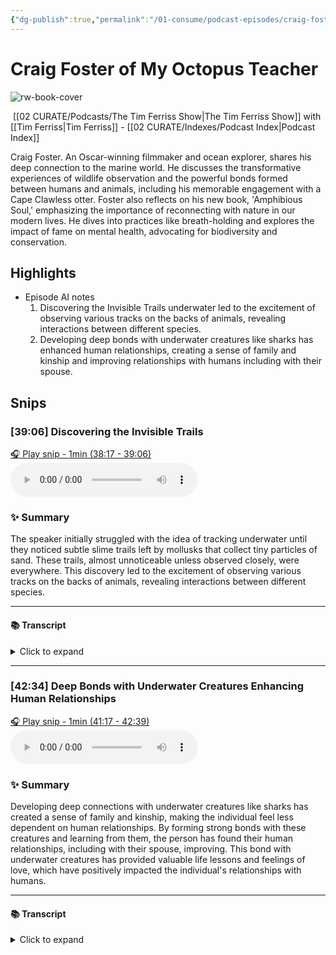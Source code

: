 ```yaml
---
{"dg-publish":true,"permalink":"/01-consume/podcast-episodes/craig-foster-of-my-octopus-teacher/","title":"Craig Foster of My Octopus Teacher","tags":["podcasts"]}
---
```


# Craig Foster of My Octopus Teacher

![rw-book-cover](https://wsrv.nl/?url=https%3A%2F%2Fcontent.production.cdn.art19.com%2Fimages%2F69%2F10%2F10%2Ffb%2F691010fb-625e-4abe-993c-a57228b28dbe%2F91cb53ae0d5dbb379b9dffecf0a772593891d0d09bbe6d90ee746edbdb79e3ec75584f2ceb8260e9f675a90c05419b9b99842a76905b686f0f51c1a9d3e227ab.jpeg&w=300&h=300)

 [[02 CURATE/Podcasts/The Tim Ferriss Show\|The Tim Ferriss Show]] with [[Tim Ferriss\|Tim Ferriss]]  - [[02 CURATE/Indexes/Podcast Index\|Podcast Index]]

Craig Foster. An Oscar-winning filmmaker and ocean explorer, shares his deep connection to the marine world. He discusses the transformative experiences of wildlife observation and the powerful bonds formed between humans and animals, including his memorable engagement with a Cape Clawless otter. Foster also reflects on his new book, 'Amphibious Soul,' emphasizing the importance of reconnecting with nature in our modern lives. He dives into practices like breath-holding and explores the impact of fame on mental health, advocating for biodiversity and conservation.

## Highlights
- Episode AI notes
  1. Discovering the Invisible Trails underwater led to the excitement of observing various tracks on the backs of animals, revealing interactions between different species.
  2. Developing deep bonds with underwater creatures like sharks has enhanced human relationships, creating a sense of family and kinship and improving relationships with humans including with their spouse. 

## Snips


### [39:06] Discovering the Invisible Trails


[🎧 Play snip - 1min️ (38:17 - 39:06)](https://share.snipd.com/snip/7a49f0c2-9b32-4ff9-8c02-2201f9c1f48d)
<audio controls> <source src="https://rss.art19.com/episodes/bf18085d-ba1b-4993-be4f-237a31a0cea0.mp3?rss_browser=BAhJIgpTbmlwZAY6BkVU--7de01baece82063bda1cca2dc0d698735fdbe34a#t=38:17,39:06"> </audio>




### ✨ Summary
The speaker initially struggled with the idea of tracking underwater until they noticed subtle slime trails left by mollusks that collect tiny particles of sand. These trails, almost unnoticeable unless observed closely, were everywhere. This discovery led to the excitement of observing various tracks on the backs of animals, revealing interactions between different species.


---




#### 📚 Transcript
<details>
<summary>Click to expand</summary>
<blockquote><b>Craig Foster</b><br/><br/>At first, I struggled for several years. I had this idea. I got incredibly inspired by the son in the Kalahari, and I thought, could I ever track underwater? And it just seemed impossible because a track gets put there, and then the next swell washes it away. So there's nothing there. And then I started to notice the slime trails. So a lot of the mollusks leave very subtle slime trails and those collect tiny particles of sand. And if you're not looking very carefully, you'll never notice those, but they're actually everywhere. It's like, oh, gosh, you know. So that was the first track I saw and was very excited. And then I started seeing all these tracks on the backs of animals like that ray that I told you about. So the mollusks are interacting with that ray and I could tell how long</blockquote>
</details>



---


### [42:34] Deep Bonds with Underwater Creatures Enhancing Human Relationships


[🎧 Play snip - 1min️ (41:17 - 42:39)](https://share.snipd.com/snip/86cf9abd-7be8-49e3-813d-61abed0dc831)
<audio controls> <source src="https://rss.art19.com/episodes/bf18085d-ba1b-4993-be4f-237a31a0cea0.mp3?rss_browser=BAhJIgpTbmlwZAY6BkVU--7de01baece82063bda1cca2dc0d698735fdbe34a#t=41:17,42:39"> </audio>




### ✨ Summary
Developing deep connections with underwater creatures like sharks has created a sense of family and kinship, making the individual feel less dependent on human relationships. By forming strong bonds with these creatures and learning from them, the person has found their human relationships, including with their spouse, improving. This bond with underwater creatures has provided valuable life lessons and feelings of love, which have positively impacted the individual's relationships with humans.


---




#### 📚 Transcript
<details>
<summary>Click to expand</summary>
<blockquote><b>Craig Foster</b><br/><br/>Gill shark or a great white shark, tiger shark, that kind of thing. So it's fairly safe to be with those animals. And sometimes there's enormous number of them together. In the case of the seven gills, I've been with 55, 60 of them, and they're each the size of a lion. And they hunt seals, they hunt dolphins, but they don't know that I'm prey. So it's quite safe to be with them. But what has happened, and I've got a lot of relationships with these smaller creatures, And because of that, it feels as if I'm not as reliant on my human relationships. Because I have this, it feels like family, like kin in the water after a while, many years. You just feel this tremendous love for these creatures. And they've taught me so much. They're teachers for me. So I love them. And then I have these bonds. So the human relationships on land, I don't feel I need as much from them. So I think my relationship with my wonderful wife has become better because of that. And with a lot of close friends, family, something happens in the psyche. And if you imagine that throughout prehistory for countless hundreds of thousands of years, we've had these relationships with all these species.</blockquote>
</details>




